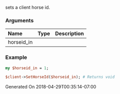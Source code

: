 sets a client horse id.
### Arguments
**Name**|**Type**|**Description**
:---|:---|:---
horseid_in||

### Example

```perl
my $horseid_in = 1;

$client->SetHorseId($horseid_in); # Returns void
```


Generated On 2018-04-29T00:35:14-07:00
